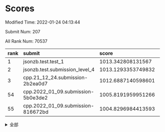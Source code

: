 # Scores

Modified Time: 2022-01-24 04:13:44

Submit Num: 207

All Rank Num: 70537

| rank |               submit               |       score        |       sigma        | pk_num |
| :--- | :--------------------------------- | :----------------- | :----------------- | :----- |
| 1    | jsonzb.test.test_1                 | 1013.342808131567  | 0.8120463838253545 | 1362   |
| 2    | jsonzb.test.submission_level_4     | 1013.1293353749832 | 0.8079318647071269 | 1362   |
| 3    | cpp.21_12_24.submission-2b2ea0d7   | 1012.6887140598601 | 0.8157475060414588 | 1360   |
| 54   | cpp.2022_01_09.submission-5b0e3de2 | 1005.8191959951266 | 0.7369964337190453 | 1360   |
| 55   | cpp.2022_01_09.submission-816672bd | 1004.8296984413593 | 0.7056251980145539 | 1365   |


<details>
<summary>全部</summary>

| rank |                 submit                 |       score        |       sigma        | pk_num |
| :--- | :------------------------------------- | :----------------- | :----------------- | :----- |
| 1    | jsonzb.test.test_1                     | 1013.342808131567  | 0.8120463838253545 | 1362   |
| 2    | jsonzb.test.submission_level_4         | 1013.1293353749832 | 0.8079318647071269 | 1362   |
| 3    | cpp.21_12_24.submission-2b2ea0d7       | 1012.6887140598601 | 0.8157475060414588 | 1360   |
| 4    | gobigger.level_3.submission_level_3_25 | 1011.4511127797018 | 0.7668588970114713 | 1365   |
| 5    | gobigger.level_3.submission_level_3_30 | 1011.1100822206427 | 0.776194934727673  | 1359   |
| 6    | gobigger.level_3.submission_level_3_37 | 1011.0890125958101 | 0.7816649536522452 | 1367   |
| 7    | gobigger.level_3.submission_level_3_41 | 1011.0549629840189 | 0.7849819365129584 | 1366   |
| 8    | gobigger.level_3.submission_level_3_38 | 1011.001967662672  | 0.8003746114037862 | 1365   |
| 9    | gobigger.level_3.submission_level_3_16 | 1010.99763013155   | 0.7646393421070378 | 1367   |
| 10   | gobigger.level_3.submission_level_3_31 | 1010.902673117516  | 0.7495916005320108 | 1357   |
| 11   | gobigger.level_3.submission_level_3_48 | 1010.9003432404552 | 0.7665482063166962 | 1364   |
| 12   | gobigger.level_3.submission_level_3_45 | 1010.8005485190001 | 0.788917207968185  | 1358   |
| 13   | gobigger.level_3.submission_level_3_4  | 1010.7662787302606 | 0.7927731058852611 | 1363   |
| 14   | gobigger.level_3.submission_level_3_6  | 1010.761715889034  | 0.773047027671825  | 1369   |
| 15   | gobigger.level_3.submission_level_3_32 | 1010.7485822414359 | 0.7582705598860061 | 1364   |
| 16   | gobigger.level_3.submission_level_3_42 | 1010.746176702025  | 0.7568508878533665 | 1366   |
| 17   | gobigger.level_3.submission_level_3_21 | 1010.7354729206156 | 0.76152498404116   | 1359   |
| 18   | gobigger.level_3.submission_level_3_40 | 1010.6025332037773 | 0.7580410180359831 | 1367   |
| 19   | gobigger.level_3.submission_level_3_46 | 1010.5944421420959 | 0.7654965433397081 | 1365   |
| 20   | gobigger.level_3.submission_level_3_26 | 1010.5526094403618 | 0.7561292393600468 | 1362   |
| 21   | gobigger.level_3.submission_level_3_15 | 1010.5351828790302 | 0.782657287566042  | 1359   |
| 22   | gobigger.level_3.submission_level_3_2  | 1010.4879386647611 | 0.7683437626613873 | 1361   |
| 23   | gobigger.level_3.submission_level_3_24 | 1010.4858287222495 | 0.7621423138555152 | 1362   |
| 24   | gobigger.level_3.submission_level_3_28 | 1010.4391715733606 | 0.7613227261621041 | 1369   |
| 25   | gobigger.level_3.submission_level_3_1  | 1010.3223171933168 | 0.7697073477843556 | 1360   |
| 26   | gobigger.level_3.submission_level_3_17 | 1010.2392734895927 | 0.7515586680477918 | 1362   |
| 27   | gobigger.level_3.submission_level_3_10 | 1010.1416421531259 | 0.7530543085932907 | 1366   |
| 28   | gobigger.level_3.submission_level_3_7  | 1010.1305581674814 | 0.7724399888383817 | 1364   |
| 29   | gobigger.level_3.submission_level_3_3  | 1010.0793561027373 | 0.7540385891280891 | 1363   |
| 30   | gobigger.level_3.submission_level_3_0  | 1009.8074609559764 | 0.7401390297076162 | 1361   |
| 31   | gobigger.level_3.submission_level_3_49 | 1009.65395459079   | 0.7769422063209769 | 1360   |
| 32   | gobigger.level_3.submission_level_3_27 | 1009.6495293490782 | 0.7611388938062095 | 1362   |
| 33   | gobigger.level_3.submission_level_3_23 | 1009.5759389920429 | 0.7688476666875229 | 1362   |
| 34   | gobigger.level_3.submission_level_3_29 | 1009.5676953098697 | 0.7601118246043385 | 1366   |
| 35   | gobigger.level_3.submission_level_3_36 | 1009.5514648882535 | 0.7695688473988923 | 1366   |
| 36   | gobigger.level_3.submission_level_3_44 | 1009.5026823808483 | 0.7487998599337597 | 1364   |
| 37   | gobigger.level_3.submission_level_3_39 | 1009.491653713219  | 0.7645237007313203 | 1363   |
| 38   | gobigger.level_3.submission_level_3_13 | 1009.4821996907405 | 0.7524757169313008 | 1363   |
| 39   | gobigger.level_3.submission_level_3_20 | 1009.3955867692148 | 0.7888030409363913 | 1356   |
| 40   | gobigger.level_3.submission_level_3_43 | 1009.381276861626  | 0.7573356007439078 | 1366   |
| 41   | gobigger.level_3.submission_level_3_14 | 1009.3153558334647 | 0.7482206871610384 | 1366   |
| 42   | gobigger.level_3.submission_level_3_47 | 1009.2382557990062 | 0.743906086944378  | 1365   |
| 43   | gobigger.level_3.submission_level_3_8  | 1009.2094150276772 | 0.7461870148081208 | 1357   |
| 44   | gobigger.level_3.submission_level_3_19 | 1009.1818343587947 | 0.7495517551829368 | 1366   |
| 45   | gobigger.level_3.submission_level_3_22 | 1009.1480411517335 | 0.7661215190143853 | 1362   |
| 46   | gobigger.level_3.submission_level_3_11 | 1009.0938015941196 | 0.7463465070530605 | 1366   |
| 47   | gobigger.level_3.submission_level_3_5  | 1009.0835864001483 | 0.754064473633209  | 1360   |
| 48   | gobigger.level_3.submission_level_3_9  | 1009.0465391081154 | 0.7369819272993704 | 1362   |
| 49   | gobigger.level_3.submission_level_3_33 | 1008.577422099118  | 0.7442901223832524 | 1367   |
| 50   | gobigger.level_3.submission_level_3_34 | 1008.5604967211244 | 0.747165850815888  | 1363   |
| 51   | gobigger.level_3.submission_level_3_18 | 1008.3682212287313 | 0.7389394749737265 | 1364   |
| 52   | gobigger.level_3.submission_level_3_12 | 1008.1542732214194 | 0.7533899566253759 | 1364   |
| 53   | gobigger.level_3.submission_level_3_35 | 1008.1036682352034 | 0.7597376800618879 | 1363   |
| 54   | cpp.2022_01_09.submission-5b0e3de2     | 1005.8191959951266 | 0.7369964337190453 | 1360   |
| 55   | cpp.2022_01_09.submission-816672bd     | 1004.8296984413593 | 0.7056251980145539 | 1365   |
| 56   | gobigger.level_1.submission_level_1_35 | 1004.5301475184674 | 0.7174258546759124 | 1362   |
| 57   | gobigger.level_1.submission_level_1_49 | 1004.4702304703413 | 0.7117630598327966 | 1363   |
| 58   | gobigger.level_1.submission_level_1_1  | 1004.4338038483515 | 0.7199389028800128 | 1361   |
| 59   | gobigger.level_1.submission_level_1_24 | 1004.4026114875832 | 0.7144694862496684 | 1366   |
| 60   | gobigger.level_1.submission_level_1_5  | 1004.2438351212944 | 0.7368545665349896 | 1362   |
| 61   | gobigger.level_1.submission_level_1_3  | 1003.9377089737748 | 0.7307295175124131 | 1359   |
| 62   | gobigger.level_1.submission_level_1_11 | 1003.903660117262  | 0.7117647340955594 | 1369   |
| 63   | gobigger.level_1.submission_level_1_27 | 1003.881439989866  | 0.7163418693883468 | 1364   |
| 64   | gobigger.level_1.submission_level_1_41 | 1003.8791196440754 | 0.7198351726207435 | 1365   |
| 65   | gobigger.level_1.submission_level_1_7  | 1003.8548129165275 | 0.7254889156708573 | 1361   |
| 66   | gobigger.level_1.submission_level_1_34 | 1003.760296048886  | 0.7244758668654568 | 1361   |
| 67   | gobigger.level_1.submission_level_1_28 | 1003.665534229861  | 0.7243475588368405 | 1364   |
| 68   | gobigger.level_1.submission_level_1_33 | 1003.6392799226751 | 0.7207337241520901 | 1364   |
| 69   | gobigger.level_1.submission_level_1_16 | 1003.6088903466649 | 0.7181459881848311 | 1366   |
| 70   | gobigger.level_1.submission_level_1_44 | 1003.5875763000676 | 0.7282963754074179 | 1369   |
| 71   | gobigger.level_1.submission_level_1_21 | 1003.5376129633104 | 0.718408626218105  | 1364   |
| 72   | gobigger.level_1.submission_level_1_38 | 1003.4743925570361 | 0.7167422396502707 | 1369   |
| 73   | gobigger.level_1.submission_level_1_23 | 1003.4561643562799 | 0.7137908745971239 | 1365   |
| 74   | gobigger.level_1.submission_level_1_32 | 1003.4036664897413 | 0.7194897454055279 | 1363   |
| 75   | gobigger.level_1.submission_level_1_22 | 1003.40260492592   | 0.7065816996416066 | 1368   |
| 76   | gobigger.level_1.submission_level_1_39 | 1003.3645737099577 | 0.7095496277987162 | 1366   |
| 77   | gobigger.level_1.submission_level_1_4  | 1003.340949896184  | 0.7132735988727846 | 1369   |
| 78   | gobigger.level_1.submission_level_1_40 | 1003.3402575151075 | 0.7279662120675853 | 1363   |
| 79   | gobigger.level_1.submission_level_1_17 | 1003.2607188515642 | 0.7058714941696274 | 1362   |
| 80   | gobigger.level_1.submission_level_1_30 | 1003.1673308118375 | 0.7221336951293441 | 1365   |
| 81   | gobigger.level_1.submission_level_1_46 | 1003.1641570532361 | 0.7209553982361154 | 1358   |
| 82   | gobigger.level_1.submission_level_1_0  | 1003.1564341474875 | 0.7128655370366327 | 1362   |
| 83   | gobigger.level_1.submission_level_1_45 | 1003.0810679966359 | 0.7151083747930984 | 1367   |
| 84   | gobigger.level_1.submission_level_1_26 | 1003.0793719620578 | 0.716695086822325  | 1366   |
| 85   | gobigger.level_1.submission_level_1_2  | 1003.0036676087502 | 0.7100102290112915 | 1362   |
| 86   | gobigger.level_1.submission_level_1_19 | 1002.9865003616263 | 0.715727326917081  | 1360   |
| 87   | gobigger.level_1.submission_level_1_18 | 1002.9509677307258 | 0.7159302201809044 | 1362   |
| 88   | gobigger.level_1.submission_level_1_9  | 1002.9121901961014 | 0.7136126919320637 | 1368   |
| 89   | gobigger.level_1.submission_level_1_42 | 1002.8495177363288 | 0.7102396471173995 | 1363   |
| 90   | gobigger.level_1.submission_level_1_15 | 1002.815287558145  | 0.7175141699781902 | 1365   |
| 91   | gobigger.level_1.submission_level_1_8  | 1002.8095040272023 | 0.702872827833733  | 1359   |
| 92   | gobigger.level_1.submission_level_1_48 | 1002.7823847936818 | 0.7109631301306302 | 1356   |
| 93   | gobigger.level_1.submission_level_1_31 | 1002.7698083325375 | 0.7056719129385779 | 1358   |
| 94   | gobigger.level_1.submission_level_1_36 | 1002.7510612153733 | 0.7144184761707105 | 1361   |
| 95   | gobigger.level_1.submission_level_1_37 | 1002.7129373263986 | 0.7274915600853885 | 1364   |
| 96   | gobigger.level_1.submission_level_1_29 | 1002.6938154811954 | 0.7205557196559861 | 1356   |
| 97   | gobigger.level_1.submission_level_1_13 | 1002.6361190123534 | 0.710279142449392  | 1361   |
| 98   | gobigger.level_1.submission_level_1_6  | 1002.6164457207151 | 0.7171076882884745 | 1363   |
| 99   | gobigger.level_1.submission_level_1_43 | 1002.6028967713514 | 0.7093146140005677 | 1364   |
| 100  | gobigger.level_1.submission_level_1_25 | 1002.4421611252162 | 0.714873146490284  | 1362   |
| 101  | gobigger.level_1.submission_level_1_14 | 1002.3522551654077 | 0.7293436515051815 | 1358   |
| 102  | gobigger.level_1.submission_level_1_20 | 1002.2731105573633 | 0.7086604069929082 | 1364   |
| 103  | gobigger.level_1.submission_level_1_10 | 1002.1800633993412 | 0.718886148068315  | 1360   |
| 104  | gobigger.level_1.submission_level_1_12 | 1001.8840726007198 | 0.7169117897201309 | 1362   |
| 105  | gobigger.level_1.submission_level_1_47 | 1001.8273493204534 | 0.7034752415549124 | 1361   |
| 106  | gobigger.random.submission_random_18   | 997.197245195824   | 0.7149026962730989 | 1364   |
| 107  | gobigger.random.submission_random_5    | 997.170807955364   | 0.7140683959008329 | 1363   |
| 108  | gobigger.random.submission_random_14   | 997.0565388289984  | 0.7027116960666766 | 1361   |
| 109  | gobigger.random.submission_random_27   | 996.8135362369684  | 0.7140313861078996 | 1362   |
| 110  | gobigger.random.submission_random_42   | 996.6975289374147  | 0.7153578030278148 | 1360   |
| 111  | gobigger.random.submission_random_13   | 996.6169533978983  | 0.703486901492625  | 1355   |
| 112  | gobigger.random.submission_random_21   | 996.5840198971492  | 0.6996521981652026 | 1366   |
| 113  | gobigger.random.submission_random_1    | 996.5675264179714  | 0.71156421523933   | 1359   |
| 114  | gobigger.random.submission_random_22   | 996.5589373874182  | 0.7130137706183183 | 1364   |
| 115  | gobigger.random.submission_random_44   | 996.4486278728117  | 0.7060329396285523 | 1362   |
| 116  | gobigger.random.submission_random_20   | 996.4174673681626  | 0.7176140647654251 | 1360   |
| 117  | gobigger.random.submission_random_15   | 996.3859888284336  | 0.7047683480435691 | 1362   |
| 118  | gobigger.random.submission_random_47   | 996.2838939367753  | 0.7072052747747867 | 1355   |
| 119  | gobigger.random.submission_random_37   | 996.2649767898675  | 0.7049231369146226 | 1363   |
| 120  | gobigger.random.submission_random_8    | 996.2371557168918  | 0.7082173761005963 | 1364   |
| 121  | gobigger.random.submission_random_43   | 996.1536971287495  | 0.7092941158959214 | 1365   |
| 122  | gobigger.random.submission_random_10   | 996.1470349537099  | 0.7053922850102919 | 1365   |
| 123  | gobigger.random.submission_random_41   | 996.1233520083256  | 0.7120720594722071 | 1365   |
| 124  | gobigger.random.submission_random_29   | 996.0761946479467  | 0.7099369585365192 | 1367   |
| 125  | gobigger.random.submission_random_17   | 996.0411782666908  | 0.7172102052914789 | 1365   |
| 126  | gobigger.random.submission_random_28   | 996.0396402077947  | 0.7070840708795061 | 1362   |
| 127  | gobigger.random.submission_random_25   | 996.0157206684189  | 0.7179474450585122 | 1362   |
| 128  | gobigger.random.submission_random_31   | 995.9492998390948  | 0.7072232895026499 | 1362   |
| 129  | gobigger.random.submission_random_2    | 995.8764263780982  | 0.7074112219348729 | 1371   |
| 130  | gobigger.random.submission_random_26   | 995.8093483613193  | 0.7064406895700239 | 1363   |
| 131  | gobigger.random.submission_random_48   | 995.7784291004148  | 0.7167966720725286 | 1368   |
| 132  | gobigger.random.submission_random_45   | 995.7727057675514  | 0.714891455943548  | 1368   |
| 133  | gobigger.random.submission_random_0    | 995.7454342594517  | 0.7145172726814976 | 1362   |
| 134  | gobigger.random.submission_random_38   | 995.6609282087772  | 0.726021303515152  | 1360   |
| 135  | gobigger.random.submission_random_16   | 995.640090303015   | 0.7128167918007277 | 1361   |
| 136  | gobigger.random.submission_random_7    | 995.6147031941031  | 0.7275195723186038 | 1362   |
| 137  | gobigger.random.submission_random_24   | 995.5774846897949  | 0.7249286970818575 | 1365   |
| 138  | gobigger.random.submission_random_9    | 995.5169153530895  | 0.7121299401788846 | 1367   |
| 139  | gobigger.random.submission_random_32   | 995.4867346094757  | 0.724269577351313  | 1361   |
| 140  | gobigger.random.submission_random_6    | 995.3193016769598  | 0.7251844021178918 | 1356   |
| 141  | gobigger.random.submission_random_39   | 995.2900589933892  | 0.7168064602942645 | 1368   |
| 142  | gobigger.random.submission_random_49   | 995.2868330644824  | 0.7202767549721127 | 1364   |
| 143  | gobigger.random.submission_random_4    | 995.2819347797406  | 0.6979093522977076 | 1365   |
| 144  | gobigger.random.submission_random_36   | 995.2599143476081  | 0.73550391441958   | 1360   |
| 145  | gobigger.random.submission_random_46   | 995.2251732572732  | 0.7316165895264496 | 1367   |
| 146  | gobigger.random.submission_random_30   | 995.1721349098914  | 0.7221055374361947 | 1364   |
| 147  | gobigger.random.submission_random_34   | 994.9955140542005  | 0.7045278999229999 | 1368   |
| 148  | gobigger.random.submission_random_11   | 994.9670821271379  | 0.7110276057194648 | 1361   |
| 149  | gobigger.random.submission_random_3    | 994.8290791792205  | 0.7089185386211292 | 1362   |
| 150  | gobigger.random.submission_random_40   | 994.8026443913944  | 0.7071053994917608 | 1363   |
| 151  | gobigger.random.submission_random_23   | 994.713135732927   | 0.7086465298101386 | 1358   |
| 152  | gobigger.random.submission_random_33   | 994.6862217492156  | 0.7141406050050798 | 1357   |
| 153  | gobigger.random.submission_random_12   | 994.3570051443821  | 0.722704002751316  | 1363   |
| 154  | gobigger.level_2.submission_level_2_17 | 994.3560951882182  | 0.7489438958637026 | 1366   |
| 155  | gobigger.random.submission_random_19   | 994.2568867301212  | 0.7151559439770594 | 1361   |
| 156  | gobigger.random.submission_random_35   | 994.1654090477085  | 0.7241966387175045 | 1366   |
| 157  | gobigger.level_2.submission_level_2_48 | 994.0152309249914  | 0.7331826180901401 | 1365   |
| 158  | gobigger.level_2.submission_level_2_25 | 993.2600590122703  | 0.750614055418447  | 1366   |
| 159  | gobigger.level_2.submission_level_2_12 | 992.977071283481   | 0.7426904177428525 | 1365   |
| 160  | gobigger.level_2.submission_level_2_31 | 992.9422799540167  | 0.7305244856249142 | 1360   |
| 161  | gobigger.level_2.submission_level_2_7  | 992.9073253292784  | 0.7365207649527789 | 1366   |
| 162  | gobigger.level_2.submission_level_2_19 | 992.9038856371861  | 0.7388065227808621 | 1365   |
| 163  | gobigger.level_2.submission_level_2_15 | 992.8998845369717  | 0.7555743305035637 | 1363   |
| 164  | gobigger.level_2.submission_level_2_45 | 992.7488226896647  | 0.7551900554568616 | 1362   |
| 165  | gobigger.level_2.submission_level_2_49 | 992.748784731366   | 0.7457060930246424 | 1362   |
| 166  | gobigger.level_2.submission_level_2_13 | 992.7456571654758  | 0.7365591216621397 | 1365   |
| 167  | gobigger.level_2.submission_level_2_3  | 992.7065406113555  | 0.7472235297308043 | 1367   |
| 168  | gobigger.level_2.submission_level_2_38 | 992.6785710457023  | 0.7499098049926601 | 1364   |
| 169  | gobigger.level_2.submission_level_2_30 | 992.6644509409244  | 0.7493626704441004 | 1364   |
| 170  | gobigger.level_2.submission_level_2_1  | 992.6527246282191  | 0.7639506864036408 | 1364   |
| 171  | gobigger.level_2.submission_level_2_6  | 992.6302908104702  | 0.7376295050129378 | 1363   |
| 172  | gobigger.level_2.submission_level_2_46 | 992.5680850024834  | 0.7528065341961923 | 1363   |
| 173  | gobigger.level_2.submission_level_2_16 | 992.5435513066618  | 0.7360448871841675 | 1360   |
| 174  | gobigger.level_2.submission_level_2_28 | 992.4346982952362  | 0.7494429186641445 | 1364   |
| 175  | gobigger.level_2.submission_level_2_34 | 992.4299775340615  | 0.7384402471590771 | 1365   |
| 176  | gobigger.level_2.submission_level_2_40 | 992.4236494781827  | 0.7437792856656752 | 1363   |
| 177  | gobigger.level_2.submission_level_2_35 | 992.4169647294835  | 0.7288914582138268 | 1359   |
| 178  | gobigger.level_2.submission_level_2_41 | 992.2959629611499  | 0.7301747585330178 | 1363   |
| 179  | gobigger.level_2.submission_level_2_21 | 992.2917916919945  | 0.7548410355106218 | 1362   |
| 180  | gobigger.level_2.submission_level_2_47 | 992.2516529950793  | 0.7462724263490869 | 1364   |
| 181  | gobigger.level_2.submission_level_2_18 | 992.2240542641407  | 0.7445181158069705 | 1356   |
| 182  | gobigger.level_2.submission_level_2_20 | 991.9938190752138  | 0.7376130433713287 | 1361   |
| 183  | gobigger.level_2.submission_level_2_9  | 991.9692839550328  | 0.7559313410966664 | 1356   |
| 184  | gobigger.level_2.submission_level_2_2  | 991.9618407479506  | 0.7703801895420536 | 1366   |
| 185  | gobigger.level_2.submission_level_2_22 | 991.8695824740288  | 0.7306651223120508 | 1360   |
| 186  | gobigger.level_2.submission_level_2_36 | 991.8563607574578  | 0.7370307059202361 | 1368   |
| 187  | gobigger.level_2.submission_level_2_14 | 991.8040632773873  | 0.7634030122850701 | 1363   |
| 188  | gobigger.level_2.submission_level_2_29 | 991.7974942444537  | 0.7552643144379445 | 1363   |
| 189  | gobigger.level_2.submission_level_2_4  | 991.6995438513072  | 0.7425752967297378 | 1366   |
| 190  | gobigger.level_2.submission_level_2_5  | 991.6612117703493  | 0.7429588873089992 | 1363   |
| 191  | gobigger.level_2.submission_level_2_42 | 991.6519761535782  | 0.7440803357506236 | 1360   |
| 192  | gobigger.level_2.submission_level_2_24 | 991.5925617122051  | 0.7608967298598411 | 1362   |
| 193  | gobigger.level_2.submission_level_2_0  | 991.5822956695098  | 0.7475775047456867 | 1362   |
| 194  | gobigger.level_2.submission_level_2_44 | 991.4479177402422  | 0.7450259199251127 | 1368   |
| 195  | gobigger.level_2.submission_level_2_37 | 991.1702133480594  | 0.7515175565875407 | 1361   |
| 196  | gobigger.level_2.submission_level_2_8  | 991.1146967539318  | 0.7589928493391027 | 1362   |
| 197  | gobigger.level_2.submission_level_2_32 | 991.0997811879367  | 0.7431896921256405 | 1365   |
| 198  | gobigger.level_2.submission_level_2_10 | 991.0853791002482  | 0.7363658370534573 | 1366   |
| 199  | gobigger.level_2.submission_level_2_23 | 991.0240551794355  | 0.7719102327928735 | 1362   |
| 200  | gobigger.level_2.submission_level_2_27 | 990.9505395904891  | 0.7522938928738507 | 1360   |
| 201  | gobigger.level_2.submission_level_2_26 | 990.9296215017146  | 0.7514270460311455 | 1364   |
| 202  | gobigger.level_2.submission_level_2_43 | 990.8142268512776  | 0.7636357165958413 | 1369   |
| 203  | gobigger.level_2.submission_level_2_39 | 990.7505422994669  | 0.7560783328795504 | 1364   |
| 204  | gobigger.level_2.submission_level_2_11 | 989.9876457757911  | 0.759482858800121  | 1363   |
| 205  | gobigger.level_2.submission_level_2_33 | 989.2820860407853  | 0.7802028846262764 | 1361   |
| 206  | gobigger.none.submission_none_1        | 977.9646435016277  | 1.3065771847753709 | 1361   |
| 207  | gobigger.none.submission_none_0        | 974.7685182980706  | 1.539663256565619  | 1361   |

</details>